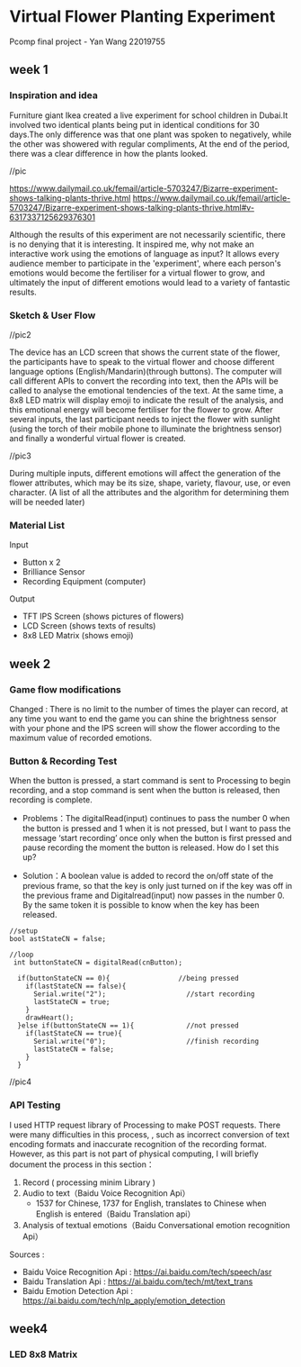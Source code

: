 # Virtual Flower Planting Experiment

Pcomp final project - Yan Wang 22019755


## week 1 


### Inspiration and idea

Furniture giant Ikea created a live experiment for school children in Dubai.It involved two identical plants being put in identical conditions for 30 days.The only difference was that one plant was spoken to negatively, while the other was showered with regular compliments, At the end of the period, there was a clear difference in how the plants looked.

//pic

https://www.dailymail.co.uk/femail/article-5703247/Bizarre-experiment-shows-talking-plants-thrive.html
https://www.dailymail.co.uk/femail/article-5703247/Bizarre-experiment-shows-talking-plants-thrive.html#v-6317337125629376301

Although the results of this experiment are not necessarily scientific, there is no denying that it is interesting. It inspired me, why not make an interactive work using the emotions of language as input? It allows every audience member to participate in the 'experiment', where each person's emotions would become the fertiliser for a virtual flower to grow, and ultimately the input of different emotions would lead to a variety of fantastic results.

### Sketch & User Flow

//pic2

The device has an LCD screen that shows the current state of the flower, the participants have to speak to the virtual flower and choose different language options (English/Mandarin)(through buttons). The computer will call different APIs to convert the recording into text, then the APIs will be called to analyse the emotional tendencies of the text. At the same time, a 8x8 LED matrix will display emoji to indicate the result of the analysis, and this emotional energy will become fertiliser for the flower to grow. After several inputs, the last participant needs to inject the flower with sunlight (using the torch of their mobile phone to illuminate the brightness sensor) and finally a wonderful virtual flower is created.

//pic3

During multiple inputs, different emotions will affect the generation of the flower attributes, which may be its size, shape, variety, flavour, use, or even character. (A list of all the attributes and the algorithm for determining them will be needed later)

### Material List

Input
- Button x 2
- Brilliance Sensor
- Recording Equipment (computer)

Output
- TFT IPS Screen (shows pictures of flowers)
- LCD Screen (shows texts of results)
- 8x8 LED Matrix (shows emoji)


## week 2

### Game flow modifications

Changed : There is no limit to the number of times the player can record, at any time you want to end the game you can shine the brightness sensor with your phone and the IPS screen will show the flower according to the maximum value of recorded emotions.

### Button & Recording Test

When the button is pressed, a start command is sent to Processing to begin recording, and a stop command is sent when the button is released, then recording is complete.

- Problems：The digitalRead(input) continues to pass the number 0 when the button is pressed and 1 when it is not pressed, but I want to pass the message ‘start recording’ once only when the button is first pressed and pause recording the moment the button is released. How do I set this up?

- Solution：A boolean value is added to record the on/off state of the previous frame, so that the key is only just turned on if the key was off in the previous frame and Digitalread(input) now passes in the number 0. By the same token it is possible to know when the key has been released.

```
//setup
bool astStateCN = false;

//loop
 int buttonStateCN = digitalRead(cnButton);

  if(buttonStateCN == 0){    			  //being pressed
    if(lastStateCN == false){
      Serial.write("2"); 				    //start recording
      lastStateCN = true;
    }
    drawHeart();
  }else if(buttonStateCN == 1){ 		    //not pressed
    if(lastStateCN == true){
      Serial.write("0");        		    //finish recording
      lastStateCN = false;
    }
  }
```

//pic4

### API Testing 

I used HTTP request library of Processing to make POST requests.  There were many difficulties in this process, , such as incorrect conversion of text encoding formats and inaccurate recognition of the recording format. However, as this part is not part of physical computing, I will briefly document the process in this section：

1. Record ( processing minim Library )
2. Audio to text（Baidu Voice Recognition Api）
   - 1537 for Chinese, 1737 for English, translates to Chinese when English is entered（Baidu Translation api）
3. Analysis of textual emotions（Baidu Conversational emotion recognition Api）

Sources :

- Baidu Voice Recognition Api : https://ai.baidu.com/tech/speech/asr
- Baidu Translation Api : https://ai.baidu.com/tech/mt/text_trans
- Baidu Emotion Detection Api : https://ai.baidu.com/tech/nlp_apply/emotion_detection

## week4


### LED 8x8 Matrix




